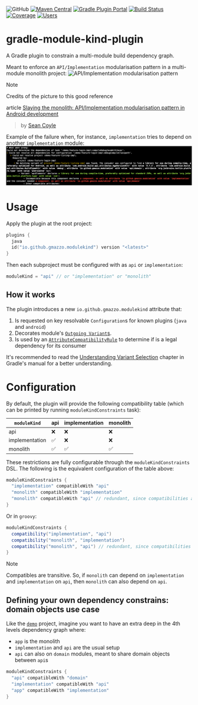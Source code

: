 ![GitHub](https://img.shields.io/github/license/gmazzo/gradle-module-kind-plugin)
[![Maven Central](https://img.shields.io/maven-central/v/io.github.gmazzo.modulekind/io.github.gmazzo.modulekind.gradle.plugin)](https://central.sonatype.com/artifact/io.github.gmazzo.modulekind/io.github.gmazzo.modulekind.gradle.plugin)
[![Gradle Plugin Portal](https://img.shields.io/gradle-plugin-portal/v/io.github.gmazzo.modulekind)](https://plugins.gradle.org/plugin/io.github.gmazzo.modulekind)
[![Build Status](https://github.com/gmazzo/gradle-module-kind-plugin/actions/workflows/ci-cd.yaml/badge.svg)](https://github.com/gmazzo/gradle-module-kind-plugin/actions/workflows/ci-cd.yaml)
[![Coverage](https://codecov.io/gh/gmazzo/gradle-module-kind-plugin/branch/main/graph/badge.svg?token=D5cDiPWvcS)](https://codecov.io/gh/gmazzo/gradle-module-kind-plugin)
[![Users](https://img.shields.io/badge/users_by-Sourcegraph-purple)](https://sourcegraph.com/search?q=content:io.github.gmazzo.modulekind+-repo:github.com/gmazzo/gradle-module-kind-plugin)

# gradle-module-kind-plugin

A Gradle plugin to constrain a multi-module build dependency graph.

Meant to enforce an `API/Implementation` modularisation pattern in a multi-module monolith project:
![API/Implementation modularisation pattern](https://miro.medium.com/v2/resize:fit:720/format:webp/1*zMUFUbkvKkP-G-QFoIREvQ.png)
> [!NOTE]
> Credits of the picture to this good reference
>
article [Slaying the monolith: API/Implementation modularisation pattern in Android development](https://medium.com/asos-techblog/slaying-the-monolith-api-implementation-modularisation-pattern-in-android-development-22a07c24e9dd)
> by [Sean Coyle](https://medium.com/@seancoyle4)

Example of the failure when, for instance, `implementation` tries to depend on another `implementation` module:
![README-failure.png](README-failure.png)

# Usage

Apply the plugin at the root project:

```kotlin
plugins {
  java
  id("io.github.gmazzo.modulekind") version "<latest>"
}
```

Then each subproject must be configured with as `api` or `implementation`:

```kotlin
moduleKind = "api" // or "implementation" or "monolith"
```

## How it works

The plugin introduces a new `io.github.gmazzo.modulekind` attribute that:

1) Is requested on key resolvable `Configuration`s for known plugins (`java` and `android`)
2) Decorates module's [
   `Outgoing Variant`s](https://docs.gradle.org/current/userguide/variant_model.html#sec:variant-visual).
3) Is used by an [
   `AttributeCompatibilityRule`](https://docs.gradle.org/current/userguide/variant_attributes.html#sec:abm-compatibility-rules)
   to determine if is a legal dependency for its consumer

It's recommended to read
the [Understanding Variant Selection](https://docs.gradle.org/current/userguide/variant_model.html#sec:variant-aware-matching)
chapter in Gradle's manual for a better understanding.

# Configuration

By default, the plugin will provide the following compatibility table (which can be printed by running
`moduleKindConstraints` task):

| `moduleKind`   | api | implementation | monolith |
|----------------|-----|----------------|----------|
| api            | ❌   | ❌              | ❌        |
| implementation | ✅   | ❌              | ❌        |
| monolith       | ✅   | ✅              | ✅        |

These restrictions are fully configurable through the `moduleKindConstraints` DSL.
The following is the equivalent configuration of the table above:

```kotlin
moduleKindConstraints {
  "implementation" compatibleWith "api"
  "monolith" compatibleWith "implementation"
  "monolith" compatibleWith "api" // redundant, since compatibilities are transitive
}
```

Or in `groovy`:

```groovy
moduleKindConstraints {
  compatibility("implementation", "api")
  compatibility("monolith", "implementation")
  compatibility("monolith", "api") // redundant, since compatibilities are transitive
}
```

> [!NOTE]
> Compatibles are transitive. So, if `monolith` can depend on `implementation` and `implementation` on `api`,
> then `monolith` can also depend on `api`.

## Defining your own dependency constrains: domain objects use case

Like the [`demo`](demo) project, imagine you want to have an extra deep in the 4th levels dependency graph where:

- `app` is the monolith
- `implementation` and `api` are the usual setup
- `api` can also on `domain` modules, meant to share domain objects between `api`s

```kotlin
moduleKindConstraints {
  "api" compatibleWith "domain"
  "implementation" compatibleWith "api"
  "app" compatibleWith "implementation"
}
```
